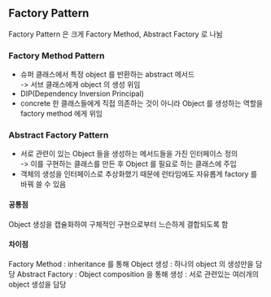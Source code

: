 ## Factory Pattern

Factory Pattern 은 크게 Factory Method, Abstract Factory 로 나뉨


### Factory Method Pattern

- 슈퍼 클래스에서 특정 object 를 반환하는 abstract 메서드
    <br>-> 서브 클래스에게 object 의 생성 위임
- DIP(Dependency Inversion Principal)
- concrete 한 클래스들에게 직접 의존하는 것이 아니라
    Object 를 생성하는 역할을 factory method 에게 위임


### Abstract Factory Pattern
- 서로 관련이 있는 Object 들을 생성하는 메서드들을 가진 인터페이스 정의
    <br>-> 이를 구현하는 클래스를 만든 후 Object 를 필요로 하는 클래스에 주입
- 객체의 생성을 인터페이스로 추상화했기 때문에
  런타임에도 자유롭게 factory 를 바꿔 쓸 수 있음

<h4>공통점</h4>
Object 생성을 캡슐화하여 구체적인 구현으로부터 느슨하게 결합되도록 함

<h4>차이점</h4>
Factory Method : inheritance 를 통해 Object 생성
               : 하나의 object 의 생성만을 담당
Abstract Factory : Object composition 을 통해 생성
                 : 서로 관련있는 여러개의 object 생성을 담당


